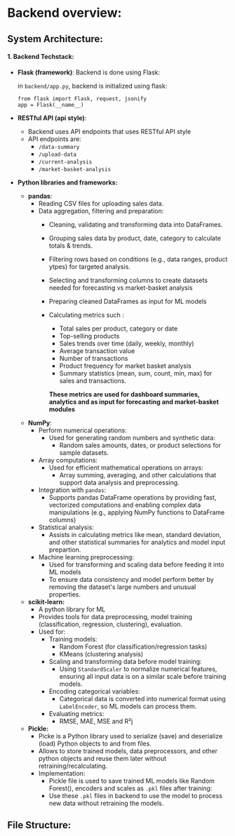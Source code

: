 # Backend overview: 

## System Architecture: 

#### 1. Backend Techstack: 
- **Flask (framework)**: Backend is done using Flask:
  
  in `backend/app.py`, backend is initialized using flask: 
  ```
  from flask import Flask, request, jsonify
  app = Flask(__name__)
  ```

- **RESTful API (api style)**: 
  - Backend uses API endpoints that uses RESTful API style
  - API endpoints are: 
    - `/data-summary`
    - `/upload-data`
    - `/current-analysis`
    - `/market-basket-analysis`

- **Python libraries and frameworks:**
  - **pandas**: 
    - Reading CSV files for uploading sales data. 
    - Data aggregation, filtering and preparation: 
      - Cleaning, validating and transforming data into DataFrames. 
      - Grouping sales data by product, date, category to calculate totals & trends.
      - Filtering rows based on conditions (e.g., data ranges, product ytpes) for targeted analysis.
      - Selecting and transforming columns to create datasets needed for forecasting vs market-basket analysis
      - Preparing cleaned DataFrames as input for ML models 
      - Calculating metrics such : 
        - Total sales per product, category or date
        - Top-selling products
        - Sales trends over time (daily, weekly, monthly)
        - Average transaction value
        - Number of transactions
        - Product frequency for market basket analysis
        - Summary statistics (mean, sum, count, min, max) for sales and transactions. 

        **These metrics are used for dashboard summaries, analytics and as input for forecasting and market-basket modules**
  - **NumPy**: 
    - Perform numerical operations: 
      - Used for generating random numbers and synthetic data: 
        - Random sales amounts, dates, or product selections for sample datasets. 
    - Array computations: 
      - Used for efficient mathematical operations on arrays: 
        - Array summing, averaging, and other calculations that support data analysis and preprocessing. 
    - Integration with `pandas`: 
      - Supports pandas DataFrame operations by providing fast, vectorized computations and enabling complex data manipulations (e.g., applying NumPy functions to DataFrame columns)
    - Statistical analysis: 
      - Assists in calculating metrics like mean, standard deviation, and other statistical summaries for analytics and model input prepartion. 
    - Machine learning preprocessing: 
      - Used for transforming and scaling data before feeding it into ML models
      - To ensure data consistency and model perform better by removing the dataset's large numbers and unusual properties. 
  - **scikit-learn:**
    - A python library for ML
    - Provides tools for data preprocessing, model training (classification, regression, clustering), evaluation. 
    - Used for: 
      - Training models:
        - Random Forest (for classification/regression tasks)
        - KMeans (clustering analysis)
      - Scaling and transforming data before model training: 
        - Using `StandardScaler` to normalize numerical features, ensuring all input data is on a similar scale before training models.
      - Encoding categorical variables: 
        - Categorical data is converted into numerical format using `LabelEncoder`, so ML models can process them. 
      - Evaluating metrics: 
        - RMSE, MAE, MSE and R²j
  - **Pickle:**
    - Picke is a Python library used to serialize (save) and deserialize (load) Python objects to and from files. 
    - Allows to store trained models, data preprocessors, and other python objects and reuse them later without retraining/recalculating. 
    - Implementation: 
      - Pickle file is used to save trained ML models like Random Forest(), encoders and scales as `.pkl` files after training: 
      - Use these `.pkl` files in backend to use the model to process new data without retraining the models. 

## File Structure:
